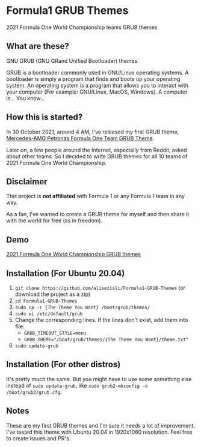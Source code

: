 # Formula1 GRUB Themes
2021 Formula One World Championship teams GRUB themes

## What are these?

GNU GRUB (GNU GRand Unified Bootloader) themes.

GRUB is a bootloader commonly used in GNU/Linux operating systems. A bootloader is simply a program that finds and boots up your operating system. An operating system is a program that allows you to interact with your computer (For example: GNU/Linux, MacOS, Windows). A computer is... You know...

## How this is started?

In 30 October 2021, around 4 AM, I've released my first GRUB theme, [Mercedes-AMG Petronas Formula One Team GRUB Theme](https://github.com/alisezisli/MAPF1-GRUB-Theme).

Later on, a few people around the Internet, especially from Reddit, asked about other teams. So I decided to write GRUB themes for all 10 teams of 2021 Formula One World Championship.

## Disclaimer

This project is **not affiliated** with Formula 1 or any Formula 1 team in any way.

As a fan, I've wanted to create a GRUB theme for myself and then share it with the world for free (as in freedom).

## Demo

[2021 Formula One World Championship GRUB themes]()

## Installation (For Ubuntu 20.04)

1. `git clone https://github.com/alisezisli/Formula1-GRUB-Themes` (or download the project as a zip)
2. `cd Formula1-GRUB-Themes`
3. `sudo cp -r {The Theme You Want} /boot/grub/themes/`
4. `sudo vi /etc/default/grub`
5. Change the corresponding lines. If the lines don't exist, add them into file:
    + `GRUB_TIMEOUT_STYLE=menu`
    + `GRUB_THEME="/boot/grub/themes/{The Theme You Want}/theme.txt"`
6. `sudo update-grub`

## Installation (For other distros)

It's pretty much the same. But you might have to use some something else instead of `sudo update-grub`, like `sudo grub2-mkconfig -o /boot/grub2/grub.cfg`.

## Notes

These are my first GRUB themes and I'm sure it needs a lot of improvement. I've tested this theme with Ubuntu 20.04 in 1920x1080 resolution. Feel free to create issues and PR's.